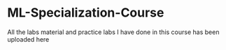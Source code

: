 # ML-Specialization-Course
All the labs material and practice labs I have done in this course has been uploaded here
